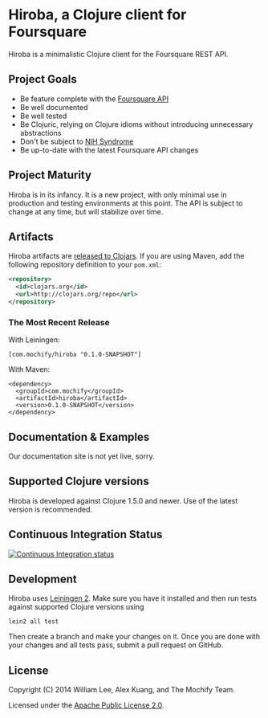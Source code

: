 # Hiroba, a Clojure client for Foursquare

Hiroba is a minimalistic Clojure client for the Foursquare REST API.


## Project Goals

* Be feature complete with the [Foursquare API](https://developer.foursquare.com/overview/)
* Be well documented
* Be well tested
* Be Clojuric, relying on Clojure idioms without introducing unnecessary abstractions
* Don't be subject to [NIH Syndrome](http://en.wikipedia.org/wiki/Not_invented_here)
* Be up-to-date with the latest Foursquare API changes

## Project Maturity

Hiroba is in its infancy. It is a new project, with only minimal use in production and testing environments at this point. The API is subject to change at any time, but will stabilize over time.


## Artifacts

Hiroba artifacts are [released to Clojars](https://clojars.org/com.mochify/hiroba). If you are using Maven, add the following repository
definition to your `pom.xml`:

``` xml
<repository>
  <id>clojars.org</id>
  <url>http://clojars.org/repo</url>
</repository>
```

### The Most Recent Release

With Leiningen:

    [com.mochify/hiroba "0.1.0-SNAPSHOT"]


With Maven:

    <dependency>
      <groupId>com.mochify</groupId>
      <artifactId>hiroba</artifactId>
      <version>0.1.0-SNAPSHOT</version>
    </dependency>


## Documentation & Examples

Our documentation site is not yet live, sorry.



## Supported Clojure versions

Hiroba is developed against Clojure 1.5.0 and newer. Use of the latest version is recommended.


## Continuous Integration Status

[![Continuous Integration status](https://secure.travis-ci.org/mochify/hiroba.png)](http://travis-ci.org/mochify/hiroba)


## Development

Hiroba uses [Leiningen
2](https://github.com/technomancy/leiningen/blob/master/doc/TUTORIAL.md). Make
sure you have it installed and then run tests against supported
Clojure versions using

    lein2 all test

Then create a branch and make your changes on it. Once you are done
with your changes and all tests pass, submit a pull request on GitHub.



## License

Copyright (C) 2014 William Lee, Alex Kuang, and The Mochify Team.

Licensed under the [Apache Public License 2.0](http://www.apache.org/licenses/LICENSE-2.0.html).
